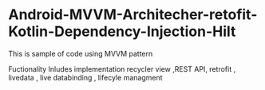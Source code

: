 # Android-MVVM-Architecher-retofit-Kotlin-Dependency-Injection-Hilt
This is sample of code using MVVM pattern 

Fuctionality 
Inludes implementation recycler view ,REST API,  retrofit , livedata , live databinding , lifecyle managment 
